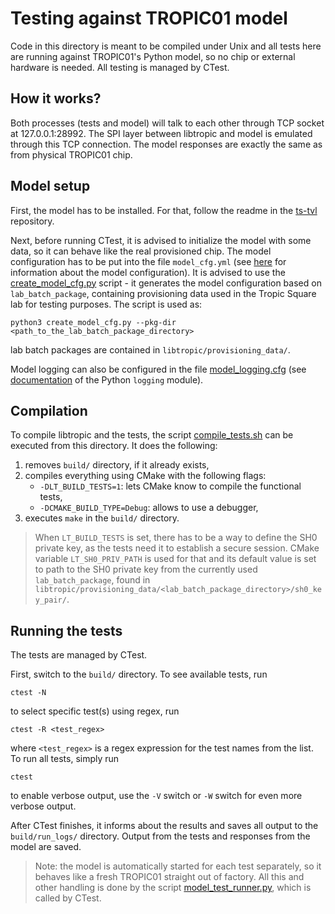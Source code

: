 # Testing against TROPIC01 model
Code in this directory is meant to be compiled under Unix and all tests here are running against TROPIC01's Python model, so no chip or external hardware is needed. All testing is managed by CTest.

## How it works?
Both processes (tests and model) will talk to each other through TCP socket at 127.0.0.1:28992. The SPI layer between libtropic and model is emulated through this TCP connection. The model responses are exactly the same as from physical TROPIC01 chip.

## Model setup
First, the model has to be installed. For that, follow the readme in the [ts-tvl](https://github.com/tropicsquare/ts-tvl) repository.

Next, before running CTest, it is advised to initialize the model with some data, so it can behave like the real provisioned chip. The model configuration has to be put into the file `model_cfg.yml` (see [here](https://github.com/tropicsquare/ts-tvl#model-configuration) for information about the model configuration). It is advised to use the [create_model_cfg.py](create_model_cfg.py) script - it generates the model configuration based on `lab_batch_package`, containing provisioning data used in the Tropic Square lab for testing purposes. The script is used as:
```shell
python3 create_model_cfg.py --pkg-dir <path_to_the_lab_batch_package_directory>
```
lab batch packages are contained in `libtropic/provisioning_data/`.

Model logging can also be configured in the file [model_logging.cfg](model_logging_cfg.yml) (see [documentation](https://docs.python.org/3/library/logging.config.html) of the Python `logging` module).


## Compilation
To compile libtropic and the tests, the script [compile_tests.sh](compile_tests.sh) can be executed from this directory. It does the following:
1. removes `build/` directory, if it already exists,
2. compiles everything using CMake with the following flags:
   - `-DLT_BUILD_TESTS=1`: lets CMake know to compile the functional tests,
   - `-DCMAKE_BUILD_TYPE=Debug`: allows to use a debugger,
3. executes `make` in the `build/` directory.

> When `LT_BUILD_TESTS` is set, there has to be a way to define the SH0 private key, as the tests need it to establish a secure session. CMake variable `LT_SH0_PRIV_PATH` is used for that and its default value is set to path to the SH0 private key from the currently used `lab_batch_package`, found in `libtropic/provisioning_data/<lab_batch_package_directory>/sh0_key_pair/`.

## Running the tests
The tests are managed by CTest.

First, switch to the `build/` directory. To see available tests, run
```shell
ctest -N
```
to select specific test(s) using regex, run
```shell
ctest -R <test_regex>
```
where `<test_regex>` is a regex expression for the test names from the list. To run all tests, simply run
```shell
ctest
```
to enable verbose output, use the `-V` switch or `-W` switch for even more verbose output.

After CTest finishes, it informs about the results and saves all output to the `build/run_logs/` directory. Output from the tests and responses from the model are saved.
> Note: the model is automatically started for each test separately, so it behaves like a fresh TROPIC01 straight out of factory. All this and other handling is done by the script [model_test_runner.py](model_test_runner.py), which is called by CTest.